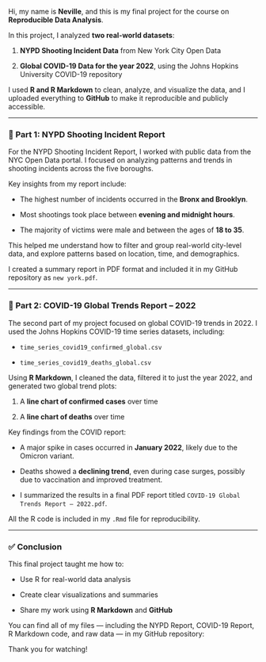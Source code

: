 Hi, my name is **Neville**, and this is my final project for the course on **Reproducible Data Analysis**.

In this project, I analyzed **two real-world datasets**:

1. **NYPD Shooting Incident Data** from New York City Open Data

2. **Global COVID-19 Data for the year 2022**, using the Johns Hopkins University COVID-19 repository

I used **R and R Markdown** to clean, analyze, and visualize the data, and I uploaded everything to **GitHub** to make it reproducible and publicly accessible.

---

### **🔫 Part 1: NYPD Shooting Incident Report**

For the NYPD Shooting Incident Report, I worked with public data from the NYC Open Data portal. I focused on analyzing patterns and trends in shooting incidents across the five boroughs.

Key insights from my report include:

* The highest number of incidents occurred in the **Bronx and Brooklyn**.

* Most shootings took place between **evening and midnight hours**.

* The majority of victims were male and between the ages of **18 to 35**.

This helped me understand how to filter and group real-world city-level data, and explore patterns based on location, time, and demographics.

I created a summary report in PDF format and included it in my GitHub repository as `new york.pdf`.

---

### **🦠 Part 2: COVID-19 Global Trends Report – 2022**

The second part of my project focused on global COVID-19 trends in 2022\. I used the Johns Hopkins COVID-19 time series datasets, including:

* `time_series_covid19_confirmed_global.csv`

* `time_series_covid19_deaths_global.csv`

Using **R Markdown**, I cleaned the data, filtered it to just the year 2022, and generated two global trend plots:

1. A **line chart of confirmed cases** over time

2. A **line chart of deaths** over time

Key findings from the COVID report:

* A major spike in cases occurred in **January 2022**, likely due to the Omicron variant.

* Deaths showed a **declining trend**, even during case surges, possibly due to vaccination and improved treatment.

* I summarized the results in a final PDF report titled `COVID-19 Global Trends Report – 2022.pdf`.

All the R code is included in my `.Rmd` file for reproducibility.

---

### **✅ Conclusion**

This final project taught me how to:

* Use R for real-world data analysis

* Create clear visualizations and summaries

* Share my work using **R Markdown** and **GitHub**

You can find all of my files — including the NYPD Report, COVID-19 Report, R Markdown code, and raw data — in my GitHub repository:



Thank you for watching\!


